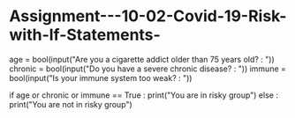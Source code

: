 # Assignment---10-02-Covid-19-Risk-with-If-Statements-

age = bool(input("Are you a cigarette addict older than 75 years old? : "))
chronic = bool(input("Do you have a severe chronic disease? : "))
immune = bool(input("Is your immune system too weak? : "))


if age or chronic or immune == True :
   print("You are in risky group")
else :
   print("You are not in risky group")
